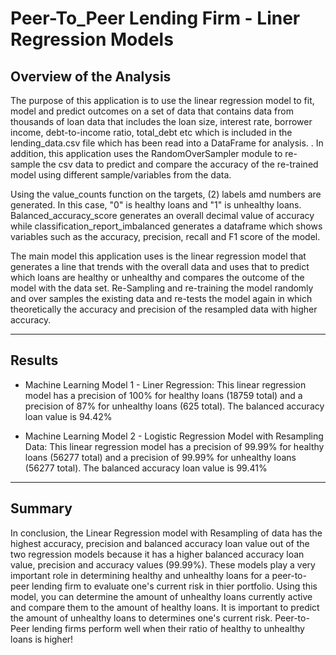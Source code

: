 # Peer-To_Peer Lending Firm - Liner Regression Models

## Overview of the Analysis

The purpose of this application is to use the linear regression model to fit, model and predict outcomes on a set of data that contains data from thousands of loan data that includes the loan size, interest rate, borrower income, debt-to-income ratio, total_debt etc which is included in the lending_data.csv file which has been read into a DataFrame for analysis. . In addition, this application uses the RandomOverSampler module to re-sample the csv data to predict and compare the accuracy of the re-trained model using different sample/variables from the data.

Using the value_counts function on the targets, (2) labels amd numbers are generated. In this case, "0" is healthy loans and "1" is unhealthy loans. Balanced_accuracy_score generates an overall decimal value of accuracy while classification_report_imbalanced generates a dataframe which shows variables such as the accuracy, precision, recall and F1 score of the model.

The main model this application uses is the linear regression model that generates a line that trends with the overall data and uses that to predict which loans are healthy or unhealthy and compares the outcome of the model with the data set. Re-Sampling and re-training the model randomly and over samples the existing data and re-tests the model again in which theoretically the accuracy and precision of the resampled data with higher accuracy.

---

## Results

* Machine Learning Model 1 - Liner Regression:
    This linear regression model has a precision of 100% for healthy loans (18759 total) and a precision of 87% for unhealthy loans (625 total). The balanced accuracy loan value is 94.42%


* Machine Learning Model 2 - Logistic Regression Model with Resampling Data:
    This linear regression model has a precision of 99.99% for healthy loans (56277 total) and a precision of 99.99% for unhealthy loans (56277 total). The balanced accuracy loan value is 99.41%

---

## Summary

In conclusion, the Linear Regression model with Resampling of data has the highest accuracy, precision and balanced accuracy loan value out of the two regression models because it has a higher balanced accuracy loan value, precision and accuracy values (99.99%). These models play a very important role in determining healthy and unhealthy loans for a peer-to-peer lending firm to evaluate one's current risk in thier portfolio. Using this model, you can determine the amount of unhealthy loans currently active and compare them to the amount of healthy loans. It is important to predict the amount of unhealthy loans to determines one's current risk. Peer-to-Peer lending firms perform well when their ratio of healthy to unhealthy loans is higher!